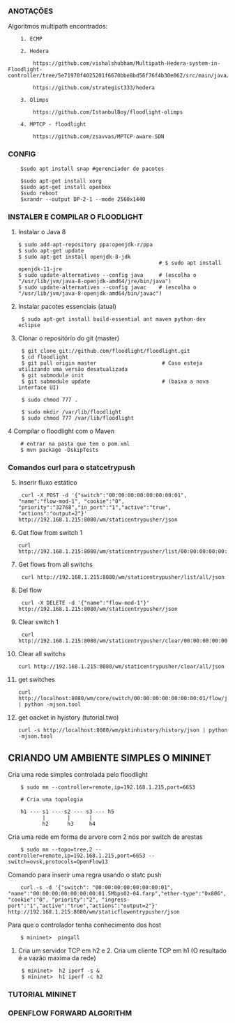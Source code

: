 <h3> ANOTAÇÕES </h3>

Algoritmos multipath encontrados:

		1. ECMP

		2. Hedera
		
			https://github.com/vishalshubham/Multipath-Hedera-system-in-Floodlight-controller/tree/5e71970f4025201f6670bbe8bd56f76f4b30e062/src/main/java/net/floodlightcontroller/hedera

			https://github.com/strategist333/hedera

		3. Olimps
			
			https://github.com/IstanbulBoy/floodlight-olimps

		4. MPTCP - floodlight
			
			https://github.com/zsavvas/MPTCP-aware-SDN


<h3> CONFIG </h3>


		$sudo apt install snap #gerenciador de pacotes

		$sudo apt-get install xorg
		$sudo apt-get install openbox
		$sudo reboot
		$xrandr --output DP-2-1 --mode 2560x1440


<h3>INSTALER E COMPILAR O FLOODLIGHT</h3>

	
1.  Instalar o Java 8

		$ sudo add-apt-repository ppa:openjdk-r/ppa
		$ sudo apt-get update
		$ sudo apt-get install openjdk-8-jdk
                                                     # $ sudo apt install openjdk-11-jre
		$ sudo update-alternatives --config java     # (escolha o "/usr/lib/jvm/java-8-openjdk-amd64/jre/bin/java")
		$ sudo update-alternatives --config javac    # (escolha o "/usr/lib/jvm/java-8-openjdk-amd64/bin/javac")

2. Instalar pacotes essenciais (atual)
		
		$ sudo apt-get install build-essential ant maven python-dev eclipse

3. Clonar o repositório do git (master)
	
	
		$ git clone git://github.com/floodlight/floodlight.git
		$ cd floodlight                               
		$ git pull origin master                     # Caso esteja utilizando uma versão desatualizada
		$ git submodule init
		$ git submodule update                       # (baixa a nova interface UI)

		$ sudo chmod 777 .

		$ sudo mkdir /var/lib/floodlight
		$ sudo chmod 777 /var/lib/floodlight

4 Compilar o floodlight com o Maven
	
		# entrar na pasta que tem o pom.xml
		$ mvn package -DskipTests



<h3>Comandos curl para o statcetrypush</h3>

5. Inserir fluxo estático

		curl -X POST -d '{"switch":"00:00:00:00:00:00:00:01", "name":"flow-mod-1", "cookie":"0", "priority":"32768","in_port":"1","active":"true", "actions":"output=2"}' http://192.168.1.215:8080/wm/staticentrypusher/json

6.	Get flow from switch 1
	
		curl http://192.168.1.215:8080/wm/staticentrypusher/list/00:00:00:00:00:00:00:01/json

7. Get flows from all switchs
		
		curl http://192.168.1.215:8080/wm/staticentrypusher/list/all/json

8. Del flow
		
		curl -X DELETE -d '{"name":"flow-mod-1"}' http://192.168.1.215:8080/wm/staticentrypusher/json

9. Clear switch 1
		
		curl http://192.168.1.215:8080/wm/staticentrypusher/clear/00:00:00:00:00:00:00:01/json
		
10. Clear all switchs
		
		curl http://192.168.1.215:8080/wm/staticentrypusher/clear/all/json
	

11. get switches
		
		curl http://localhost:8080/wm/core/switch/00:00:00:00:00:00:00:01/flow/json | python -mjson.tool

12. get oacket in hyistory (tutorial.two)

		curl -s http://localhost:8080/wm/pktinhistory/history/json | python -mjson.tool

<h2>CRIANDO UM AMBIENTE SIMPLES O MININET</h2>

Cria uma rede simples controlada pelo floodlight

		$ sudo mn --controller=remote,ip=192.168.1.215,port=6653 		

		# Cria uma topologia 

		h1 --- s1 --- s2 --- s3 --- h5
		       |       |      |
		       h2      h3     h4

Cria uma rede em forma de arvore com 2 nós por switch de arestas

		$ sudo mn --topo=tree,2 --controller=remote,ip=192.168.1.215,port=6653 --switch=ovsk,protocols=OpenFlow13


Comando para inserir uma regra usando o statc push

		curl -s -d '{"switch": "00:00:00:00:00:00:00:01", "name":"00:00:00:00:00:00:00:01.5Mbps02-04.farp","ether-type":"0x806", "cookie":"0", "priority":"2", "ingress-port":"1","active":"true","actions":"output=2"}' http://192.168.1.215:8080/wm/staticflowentrypusher/json


Para que o controlador tenha conhecimento dos host 

		$ mininet>  pingall												

1. Cria um servidor TCP em h2 e 2. Cria um cliente TCP em h1 (O resultado é a vazão maxima da rede)


		$ mininet>	h2 iperf -s &										
		$ mininet>	h1 iperf -c h2 																											

<h3>TUTORIAL MININET</h3>												



<h3>OPENFLOW FORWARD ALGORITHM</h3>


